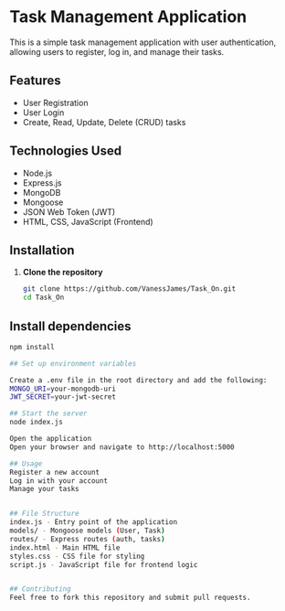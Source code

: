 # Task Management Application

This is a simple task management application with user authentication, allowing users to register, log in, and manage their tasks.

## Features

- User Registration
- User Login
- Create, Read, Update, Delete (CRUD) tasks

## Technologies Used

- Node.js
- Express.js
- MongoDB
- Mongoose
- JSON Web Token (JWT)
- HTML, CSS, JavaScript (Frontend)

## Installation

1. **Clone the repository**
   ```sh
   git clone https://github.com/VanessJames/Task_On.git
   cd Task_On

## Install dependencies
```sh
npm install

## Set up environment variables

Create a .env file in the root directory and add the following:
MONGO_URI=your-mongodb-uri
JWT_SECRET=your-jwt-secret

## Start the server
node index.js

Open the application
Open your browser and navigate to http://localhost:5000

## Usage
Register a new account
Log in with your account
Manage your tasks


## File Structure
index.js - Entry point of the application
models/ - Mongoose models (User, Task)
routes/ - Express routes (auth, tasks)
index.html - Main HTML file
styles.css - CSS file for styling
script.js - JavaScript file for frontend logic


## Contributing
Feel free to fork this repository and submit pull requests.